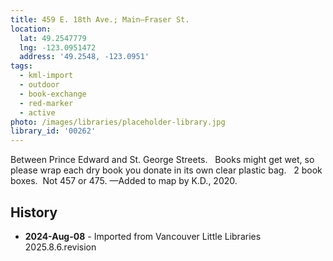 ```yaml
---
title: 459 E. 18th Ave.; Main—Fraser St.
location:
  lat: 49.2547779
  lng: -123.0951472
  address: '49.2548, -123.0951'
tags:
  - kml-import
  - outdoor
  - book-exchange
  - red-marker
  - active
photo: /images/libraries/placeholder-library.jpg
library_id: '00262'
---
```

Between Prince Edward and St. George Streets.   Books might get wet, so please wrap each dry book you donate in its own clear plastic bag.  
2 book boxes.  Not 457 or 475.
—Added to map by K.D., 2020.

## History
- **2024-Aug-08** - Imported from Vancouver Little Libraries 2025.8.6.revision
